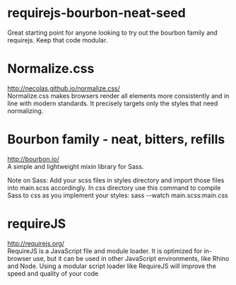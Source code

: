 # requirejs-bourbon-neat-seed
Great starting point for anyone looking to try out the bourbon family and requirejs. Keep that code modular. 

# Normalize.css
http://necolas.github.io/normalize.css/<br>
Normalize.css makes browsers render all elements more consistently and in line with modern standards. It precisely targets only the styles that need normalizing.

# Bourbon family - neat, bitters, refills
http://bourbon.io/<br>
A simple and lightweight mixin library for Sass.

Note on Sass:
Add your scss files in styles directory and import those files into main.scss accordingly.
In css directory use this command to compile Sass to css as you implement your styles:
sass --watch main.scss:main.css

# requireJS
http://requirejs.org/ <br>
RequireJS is a JavaScript file and module loader. It is optimized for in-browser use, but it can be used in other JavaScript environments, like Rhino and Node. Using a modular script loader like RequireJS will improve the speed and quality of your code
